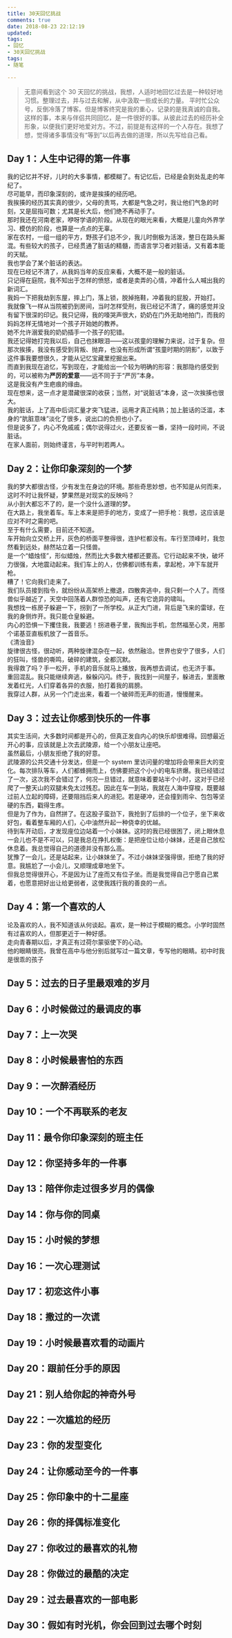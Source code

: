 ```yaml
---
title: 30天回忆挑战
comments: true
date: 2018-08-23 22:12:19
updated:
tags:
- 回忆
- 30天回忆挑战
tags: 
- 随笔

---
```

>无意间看到这个 30 天回忆的挑战，我想，人适时地回忆过去是一种较好地习惯。整理过去，并与过去和解，从中汲取一些成长的力量。
>平时忙公众号，反倒冷落了博客。但是博客终究是我的重心，记录的是我真诚的自我。 <!--more-->
>这样的事，本来与伴侣共同回忆，是一件很好的事。从彼此过去的经历补全形象，以便我们更好地爱对方。不过，前提是有这样的一个人存在。我想了想，觉得诸多事情没有“等到”以后再去做的道理，所以先写给自己看。  
## Day 1：人生中记得的第一件事  
我的记忆并不好，儿时的大多事情，都模糊了。有记忆后，已经是会到处乱走的年纪了。  
尽可能早，而印象深刻的，或许是挨揍的经历吧。  
我挨揍的经历其实真的很少，父母的责骂，大都是气急之时，我让他们气急的时刻，又是屈指可数；尤其是长大后，他们绝不再动手了。  
那时我还在河南老家，咿呀学语的阶段。从现在的眼光来看，大概是儿童向外界学习、模仿的阶段，也算是一点点的无辜。  
家在农村，一组一组的平方，野孩子们总不少，我儿时倒极为活泼，整日在路头厮混。有些较大的孩子，已经贯通了脏话的精髓，而语言学习者对脏话，又有着本能的天赋。  
我也学会了某个脏话的表达。  
现在已经记不清了，从我妈当年的反应来看，大概不是一般的脏话。  
只记得在庭院，我不知出于怎样的愤怒，或者是卖弄的心情，冲着什么人喊出我的新词汇。  
我妈一下把我劫到东屋，摔上门，落上锁，脱掉拖鞋，冲着我的屁股，开始打。  
我就像飞一样从当院被扔到房间，当时怎样受刑，我已经记不清了，痛的感觉并没有留下很深的印记。我只记得，我的嚎哭声很大，奶奶在门外无助地拍门，而我的妈妈怎样无情地对一个孩子开始她的教养。  
她不允许溺爱我的奶奶插手一个孩子的犯错。  
我还记得她打完我以后，自己也抹眼泪——这以孩童的理解力来说，过于复杂。但那次挨揍，我没有感受到背叛、抛弃，也没有形成所谓“孩童时期的阴影”，以致于这件事我要想很久，才能从记忆宝藏里挖掘出来。  
而直到我现在追忆，写到现在，才能给出一个较为明确的形容：我那隐约感受到的，可以被称为**严厉的爱意**——远不同于于“严厉”本身。  
这是我没有产生疤痕的缘由。  
现在想来，这一点才是潜藏很深的收获；当然，对“说脏话”本身，这一次挨揍也很大。  
我的脏话，上了高中后词汇量才突飞猛进，运用才真正纯熟；加上脏话的泛滥，本身的“肮脏意味”淡化了很多，说出口的负担也小了。  
但是说多了，内心不免戚戚；偶尔说得过火，还要反省一番，坚持一段时间，不说脏话。  
在家人面前，则始终谨言，与平时判若两人。  
## Day 2：让你印象深刻的一个梦  
我的梦大都很古怪，少有发生在身边的环境。那些奇思妙想，也不知是从何而来，这时不时让我怀疑，梦果然是对现实的反映吗？  
从小到大都忘不了的，是一个没什么道理的梦。  
在大路上，我坐着车。车上本来是把手的地方，变成了一把手枪：我想，这应该是应对不时之需的吧。  
至于有什么需要，目前还不知道。  
车开始向立交桥上开，灰色的桥面平整得很，连护栏都没有。车行至顶峰时，我忽然看到远处，赫然站立着一只怪兽。  
是一个“蜡烛怪”，形似蜡烛，然而比大多数大楼都还要高。它行动起来不快，破坏力很强，大地震动起来。我们车上的人，仿佛都训练有素，拿起枪，冲下车就开枪。  
糟了！它向我们走来了。  
我们队员接到指令，就纷纷从高架桥上撤退，四散奔逃中，我只剩一个人了。而怪兽似乎越近了，天空中回荡着人群惊恐的叫声，还有它诡异的啸叫。  
我想找一栋房子躲避一下，拐到了一所学校。从正大门进，背后是飞来的雷球，在我的身侧炸开。我只能仓皇躲避。  
内心的恐惧一下攫住我，我要逃！拐进巷子里，我掏出手机，忽然福至心灵，用那个诺基亚直板机放了一首音乐。  
《清浊音》  
旋律很古怪，很动听，两种旋律混杂在一起，依然融洽。世界也安宁了很多，人们的狂叫，怪兽的嘶鸣，破碎的建筑，全都沉默。  
我得救了吗？手一松开，手机的音乐就马上播放，我再想去调试，也无济于事。  
重回混乱。我只能继续奔逃，躲躲闪闪。终于，我找到一间屋子，躲进去，里面散发着红光，人们穿着各异的衣服，拍打着我的肩膀。  
我穿过人群，从另一个门走出来，看着一个破碎而无声的街道，慢慢醒来。  
## Day 3：过去让你感到快乐的一件事  
其实生活间，大多数时间都是开心的，但真正发自内心的快乐却很难得。回想最近开心的事，应该就是上次去武陵源，给一个小朋友让座吧。  
虽然最后，小朋友拒绝了我的好意。  
武陵源的公共交通十分发达，但是一个 system 里访问量的增加将会带来巨大的变化。每次排队等车，人们都蜂拥而上，仿佛要把这个小小的电车挤爆。我已经错过了一次，这次我不会错过了，何况一旦错过，就意味着要站半个小时，这对于已经爬了一整天山的双腿未免太过残忍。因此在车一到站，我就在人海中穿梭，既要越过前人立起的障碍，还要阻挡后来人的进犯。若是硬冲，还会撞到雨伞、包包等坚硬的东西，戳得生疼。  
但是为了作为，自然拼了。在这股子蛮劲下，我抢到了后排的一个位子，坐下来收好包，看着整车厢的人们，心中油然升起一种侥幸的优越。  
待到车开动后，才发现座位边站着一个小妹妹。这时的我已经很困了，闭上眼休息一会儿也不是不可以，只是我总在挣扎权衡：是把座位让给小妹妹，还是自己放松休息着。我总觉得自己的道德并没有那么高。  
犹豫了一会儿，还是站起来，让小妹妹坐了。不过小妹妹坚强得很，拒绝了我的好意。我尴尬了一小会儿，又顺理成章地坐下。  
但我总觉得很开心，不是因为让了座而又有位子坐。而是我觉得自己宁愿自己累着，也愿意把好出让给更弱者，这使我践行我的善良的一点。  
## Day 4：第一个喜欢的人  
论及喜欢的人，我不知道该从何谈起。喜欢，是一种过于模糊的概念。小学时固然有过喜欢的人，但那更近于一种好感。  
走向青春期以后，才真正有过荷尔蒙驱使下的心动。  
他的眼睛很亮，我曾在高中与他分别后就写过一篇文章，专写他的眼睛。初中时我是很乖的孩子  
## Day 5：过去的日子里最艰难的岁月  
## Day 6：小时候做过的最调皮的事  
## Day 7：上一次哭  
## Day 8：小时候最害怕的东西  
## Day 9：一次醉酒经历  
## Day 10：一个不再联系的老友  
## Day 11：最令你印象深刻的班主任  
## Day 12：你坚持多年的一件事  
## Day 13：陪伴你走过很多岁月的偶像  
## Day 14：你与你的同桌  
## Day 15：小时候的梦想  
## Day 16：一次心理测试  
## Day 17：初恋这件小事  
## Day 18：撒过的一次谎  
## Day 19：小时候最喜欢看的动画片  
## Day 20：跟前任分手的原因  
## Day 21：别人给你起的神奇外号  
## Day 22：一次尴尬的经历  
## Day 23：你的发型变化  
## Day 24：让你感动至今的一件事  
## Day 25：你印象中的十二星座  
## Day 26：你的择偶标准变化  
## Day 27：你收过的最喜欢的礼物  
## Day 28：你做过的最酷的决定  
## Day 29：过去最喜欢的一部电影  
## Day 30：假如有时光机，你会回到过去哪个时刻